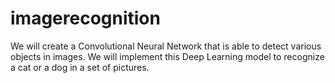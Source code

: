 # imagerecognition
We will create a Convolutional Neural Network that is able to detect various objects in images. 
We will implement this Deep Learning model to recognize a cat or a dog in a set of pictures.
